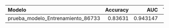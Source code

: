 | Modelo                            |   Accuracy |      AUC |   Tiempo_Prediccion_s |   Macro_F1 |   Macro_Recall |   Macro_Precision |   Precision_Clase_0 |   Recall_Clase_0 |   F1_Clase_0 |   Precision_Clase_1 |   Recall_Clase_1 |   F1_Clase_1 |   Precision_Clase_2 |   Recall_Clase_2 |   F1_Clase_2 |
|:----------------------------------|-----------:|---------:|----------------------:|-----------:|---------------:|------------------:|--------------------:|-----------------:|-------------:|--------------------:|-----------------:|-------------:|--------------------:|-----------------:|-------------:|
| prueba_modelo_Entrenamiento_86733 |    0.83631 | 0.943147 |                   4.9 |   0.838362 |        0.83631 |          0.842115 |            0.990476 |         0.928571 |     0.958525 |            0.737705 |         0.803571 |     0.769231 |            0.798165 |         0.776786 |      0.78733 |